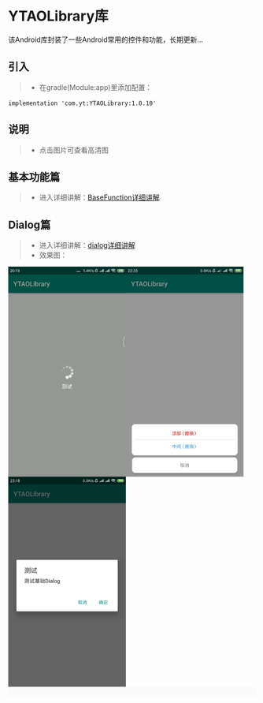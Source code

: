 
# YTAOLibrary库
该Android库封装了一些Android常用的控件和功能，长期更新...

## 引入
> - 在gradle(Module:app)里添加配置：
```
implementation 'com.yt:YTAOLibrary:1.0.10'
```

## 说明
> - 点击图片可查看高清图

## 基本功能篇
>- 进入详细讲解：[BaseFunction详细讲解](https://github.com/CNAD666/YTAOLibrary/blob/master/README/BaseFunctionDetails.md)


## Dialog篇
> - 进入详细讲解：[dialog详细讲解](https://github.com/CNAD666/YTAOLibrary/blob/master/README/DialogDetails.md)
> - 效果图：

<img src="/README/picture/waitDialog.gif" width = "239" height = "426" div align=left />
<img src="/README/picture/bottomDialog.jpg" width = "239" height = "426" div align=left />
<img src="/README/picture/baseDialog.jpg" width = "239" height = "426" div align=left />

<img src="/README/picture/blank.jpg" width = "800" height = "20" div align=left />
